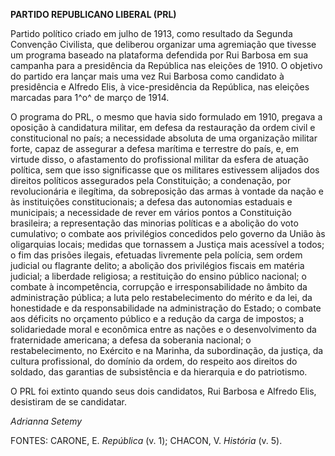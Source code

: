 **PARTIDO REPUBLICANO LIBERAL (PRL)**

Partido político criado em julho de 1913, como resultado da Segunda
Convenção Civilista, que deliberou organizar uma agremiação que tivesse
um programa baseado na plataforma defendida por Rui Barbosa em sua
campanha para a presidência da República nas eleições de 1910. O
objetivo do partido era lançar mais uma vez Rui Barbosa como candidato à
presidência e Alfredo Elis, à vice-presidência da República, nas
eleições marcadas para 1^o^ de março de 1914.

O programa do PRL, o mesmo que havia sido formulado em 1910, pregava a
oposição à candidatura militar, em defesa da restauração da ordem civil
e constitucional no país; a necessidade absoluta de uma organização
militar forte, capaz de assegurar a defesa marítima e terrestre do país,
e, em virtude disso, o afastamento do profissional militar da esfera de
atuação política, sem que isso significasse que os militares estivessem
alijados dos direitos políticos assegurados pela Constituição; a
condenação, por revolucionária e ilegítima, da sobreposição das armas à
vontade da nação e às instituições constitucionais; a defesa das
autonomias estaduais e municipais; a necessidade de rever em vários
pontos a Constituição brasileira; a representação das minorias políticas
e a abolição do voto cumulativo; o combate aos privilégios concedidos
pelo governo da União às oligarquias locais; medidas que tornassem a
Justiça mais acessível a todos; o fim das prisões ilegais, efetuadas
livremente pela polícia, sem ordem judicial ou flagrante delito; a
abolição dos privilégios fiscais em matéria judicial; a liberdade
religiosa; a restituição do ensino público nacional; o combate à
incompetência, corrupção e irresponsabilidade no âmbito da administração
pública; a luta pelo restabelecimento do mérito e da lei, da honestidade
e da responsabilidade na administração do Estado; o combate aos déficits
no orçamento público e a redução da carga de impostos; a solidariedade
moral e econômica entre as nações e o desenvolvimento da fraternidade
americana; a defesa da soberania nacional; o restabelecimento, no
Exército e na Marinha, da subordinação, da justiça, da cultura
profissional, do domínio da ordem, do respeito aos direitos do soldado,
das garantias de subsistência e da hierarquia e do patriotismo.

O PRL foi extinto quando seus dois candidatos, Rui Barbosa e Alfredo
Elis, desistiram de se candidatar.

*Adrianna Setemy*

FONTES: CARONE, E. *República* (v. 1); CHACON, V. *História* (v. 5).
